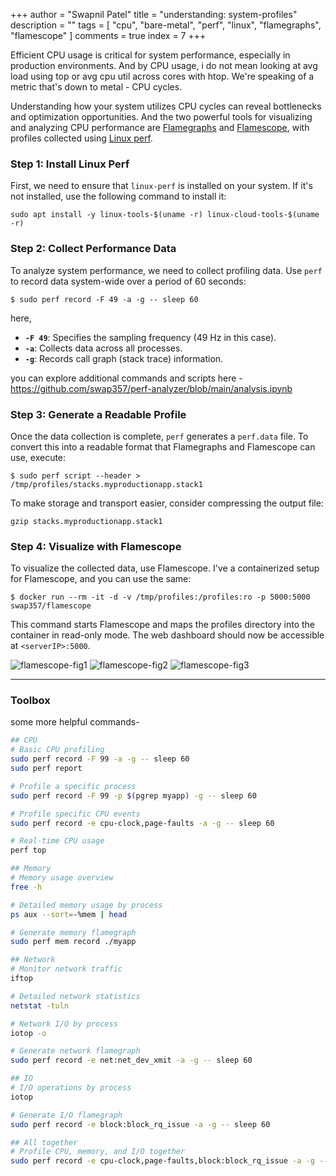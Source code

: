 +++
author = "Swapnil Patel"
title = "understanding: system-profiles"
description = ""
tags = [
"cpu",
"bare-metal",
"perf",
"linux",
"flamegraphs",
"flamescope"
]
comments = true
index = 7
+++


Efficient CPU usage is critical for system performance, especially in production environments. And by CPU usage, i do not mean looking at avg load using top or avg cpu util across cores with htop. We're speaking of a metric that's down to metal - CPU cycles.

Understanding how your system utilizes CPU cycles can reveal bottlenecks and optimization opportunities. And the two powerful tools for visualizing and analyzing CPU performance are [Flamegraphs](https://github.com/brendangregg/FlameGraph) and [Flamescope](https://github.com/Netflix/flamescope), with profiles collected using [Linux perf](https://perf.wiki.kernel.org/index.php/Main_Page).

### Step 1: Install Linux Perf

First, we need to ensure that `linux-perf` is installed on your system. If it's not installed, use the following command to install it:

```
sudo apt install -y linux-tools-$(uname -r) linux-cloud-tools-$(uname -r)
```

### Step 2: Collect Performance Data

To analyze system performance, we need to collect profiling data. Use `perf` to record data system-wide over a period of 60 seconds:
```
$ sudo perf record -F 49 -a -g -- sleep 60
```
here,
- **`-F 49`**: Specifies the sampling frequency (49 Hz in this case).
- **`-a`**: Collects data across all processes.
- **`-g`**: Records call graph (stack trace) information.

you can explore additional commands and scripts here - 
https://github.com/swap357/perf-analyzer/blob/main/analysis.ipynb

### Step 3: Generate a Readable Profile

Once the data collection is complete, `perf` generates a `perf.data` file. To convert this into a readable format that Flamegraphs and Flamescope can use, execute:

```
$ sudo perf script --header > /tmp/profiles/stacks.myproductionapp.stack1
```

To make storage and transport easier, consider compressing the output file:
```
gzip stacks.myproductionapp.stack1
```

### Step 4: Visualize with Flamescope

To visualize the collected data, use Flamescope. I've a containerized setup for Flamescope, and you can use the same:
```
$ docker run --rm -it -d -v /tmp/profiles:/profiles:ro -p 5000:5000 swap357/flamescope
```

This command starts Flamescope and maps the profiles directory into the container in read-only mode. The web dashboard should now be accessible at `<serverIP>:5000`.

![flamescope-fig1](https://autoscaler.sh/images/flamegraph-a.png)
![flamescope-fig2](https://autoscaler.sh/images/flamegraph-b.png)
![flamescope-fig3](https://autoscaler.sh/images/flamegraph-c.png)

---

### Toolbox

some more helpful commands-
```bash
## CPU
# Basic CPU profiling
sudo perf record -F 99 -a -g -- sleep 60
sudo perf report

# Profile a specific process
sudo perf record -F 99 -p $(pgrep myapp) -g -- sleep 60

# Profile specific CPU events
sudo perf record -e cpu-clock,page-faults -a -g -- sleep 60

# Real-time CPU usage
perf top

## Memory
# Memory usage overview
free -h

# Detailed memory usage by process
ps aux --sort=-%mem | head

# Generate memory flamegraph
sudo perf mem record ./myapp

## Network
# Monitor network traffic
iftop

# Detailed network statistics
netstat -tuln

# Network I/O by process
iotop -o

# Generate network flamegraph
sudo perf record -e net:net_dev_xmit -a -g -- sleep 60

## IO
# I/O operations by process
iotop

# Generate I/O flamegraph
sudo perf record -e block:block_rq_issue -a -g -- sleep 60

## All together
# Profile CPU, memory, and I/O together
sudo perf record -e cpu-clock,page-faults,block:block_rq_issue -a -g -- sleep 60

```